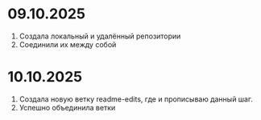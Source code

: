09.10.2025
===
1. Создала локальный и удалённый репозитории
2. Соединили их между собой

10.10.2025
===
1. Создала новую ветку readme-edits, где и прописываю данный шаг. 
2. Успешно объединила ветки
